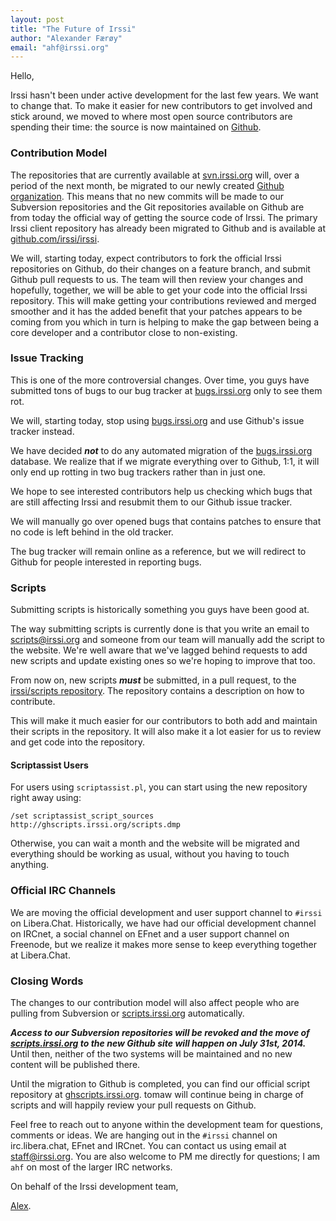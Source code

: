 ```yaml
---
layout: post
title: "The Future of Irssi"
author: "Alexander Færøy"
email: "ahf@irssi.org"
---
```


Hello,

Irssi hasn't been under active development for the last few years. We want to
change that. To make it easier for new contributors to get involved and stick
around, we moved to where most open source contributors are spending their
time: the source is now maintained on [Github](https://github.com/irssi/).

### Contribution Model

The repositories that are currently available at
[svn.irssi.org](http://svn.irssi.org/) will, over a period of the next month,
be migrated to our newly created [Github
organization](https://github.com/irssi). This means that no new commits will be
made to our Subversion repositories and the Git repositories available on
Github are from today the official way of getting the source code of Irssi. The
primary Irssi client repository has already been migrated to Github and is
available at [github.com/irssi/irssi](https://github.com/irssi/irssi).

We will, starting today, expect contributors to fork the official Irssi
repositories on Github, do their changes on a feature branch, and submit Github
pull requests to us. The team will then review your changes and hopefully,
together, we will be able to get your code into the official Irssi repository.
This will make getting your contributions reviewed and merged smoother and it
has the added benefit that your patches appears to be coming from you which in
turn is helping to make the gap between being a core developer and a
contributor close to non-existing.

### Issue Tracking

This is one of the more controversial changes. Over time, you guys have
submitted tons of bugs to our bug tracker at
[bugs.irssi.org](http://bugs.irssi.org/) only to see them rot.

We will, starting today, stop using [bugs.irssi.org](http://bugs.irssi.org/)
and use Github's issue tracker instead.

We have decided ***not*** to do any automated migration of the
[bugs.irssi.org](http://bugs.irssi.org/) database. We realize that if we
migrate everything over to Github, 1:1, it will only end up rotting in two bug
trackers rather than in just one.

We hope to see interested contributors help us checking which bugs that are
still affecting Irssi and resubmit them to our Github issue tracker.

We will manually go over opened bugs that contains patches to ensure that no
code is left behind in the old tracker.

The bug tracker will remain online as a reference, but we will redirect to
Github for people interested in reporting bugs.

### Scripts

Submitting scripts is historically something you guys have been good at.

The way submitting scripts is currently done is that you write an email to
scripts@irssi.org and someone from our team will manually add the script to the
website. We're well aware that we've lagged behind requests to add new scripts
and update existing ones so we're hoping to improve that too.

From now on, new scripts ***must*** be submitted, in a pull request, to the
[irssi/scripts repository](https://github.com/irssi/scripts). The repository
contains a description on how to contribute.

This will make it much easier for our contributors to both add and maintain
their scripts in the repository. It will also make it a lot easier for us to
review and get code into the repository.

#### Scriptassist Users

For users using `scriptassist.pl`, you can start using the new repository right
away using:

    /set scriptassist_script_sources http://ghscripts.irssi.org/scripts.dmp

Otherwise, you can wait a month and the website will be migrated and everything
should be working as usual, without you having to touch anything.

### Official IRC Channels

We are moving the official development and user support channel to `#irssi` on
Libera.Chat. Historically, we have had our official development channel on IRCnet,
a social channel on EFnet and a user support channel on Freenode, but we
realize it makes more sense to keep everything together at Libera.Chat.

### Closing Words

The changes to our contribution model will also affect people who are pulling
from Subversion or [scripts.irssi.org](https://scripts.irssi.org/)
automatically.

***Access to our Subversion repositories will be revoked and the move of
[scripts.irssi.org](https://scripts.irssi.org/) to the new Github site will
happen on July 31st, 2014.*** Until then, neither of the two systems will be
maintained and no new content will be published there.

Until the migration to Github is completed, you can find our official script
repository at [ghscripts.irssi.org](https://scripts.irssi.org/).  tomaw will
continue being in charge of scripts and will happily review your pull requests
on Github.

Feel free to reach out to anyone within the development team for questions,
comments or ideas. We are hanging out in the `#irssi` channel on irc.libera.chat,
EFnet and IRCnet. You can contact us using email at staff@irssi.org.  You are
also welcome to PM me directly for questions; I am `ahf` on most of the larger
IRC networks.

On behalf of the Irssi development team,

[Alex](mailto:ahf@irssi.org).
